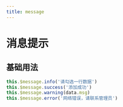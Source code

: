 ```yaml
--- 
title: message 
---
```

# 消息提示

## 基础用法
``` js
this.$message.info('请勾选一行数据')
this.$message.success('添加成功')
this.$message.warning(data.msg)
this.$message.error('网络错误，请联系管理员')
```

